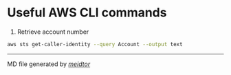 # Useful AWS CLI commands
1. Retrieve account number
```bash
aws sts get-caller-identity --query Account --output text
```

------------
MD file generated by *[meidtor](https://pandao.github.io/editor.md/en.html "MEidtor")*
